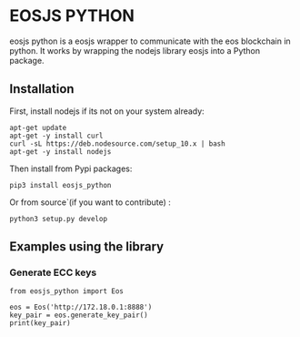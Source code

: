 # EOSJS PYTHON

eosjs python is a eosjs wrapper to communicate with the eos blockchain in python. It works by wrapping the nodejs library eosjs into a Python package.


## Installation

First, install nodejs if its not on your system already:
```
apt-get update
apt-get -y install curl
curl -sL https://deb.nodesource.com/setup_10.x | bash
apt-get -y install nodejs
```

Then install from Pypi packages:
```
pip3 install eosjs_python
```

Or from source`(if you want to contribute) : 
```
python3 setup.py develop
```



## Examples using the library

### Generate ECC keys
```
from eosjs_python import Eos

eos = Eos('http://172.18.0.1:8888')
key_pair = eos.generate_key_pair()
print(key_pair)
```
